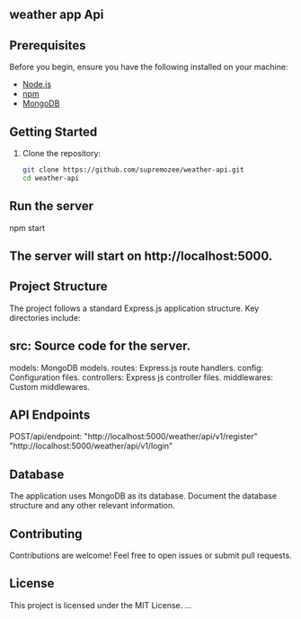 ## weather app Api 

## Prerequisites

Before you begin, ensure you have the following installed on your machine:

- [Node.js](https://nodejs.org/)
- [npm](https://www.npmjs.com/)
- [MongoDB](https://www.mongodb.com/)

## Getting Started

1. Clone the repository:

   ```bash
   git clone https://github.com/supremozee/weather-api.git
   cd weather-api

## Run the server
npm start

## The server will start on http://localhost:5000.

## Project Structure
The project follows a standard Express.js application structure. Key directories include:

## src: Source code for the server.

models: MongoDB models.
routes: Express.js route handlers.
config: Configuration files.
controllers: Express js controller files.
middlewares: Custom middlewares.

## API Endpoints
POST/api/endpoint:
 "http://localhost:5000/weather/api/v1/register"
  "http://localhost:5000/weather/api/v1/login"

## Database
The application uses MongoDB as its database. Document the database structure and any other relevant information.

## Contributing
Contributions are welcome! Feel free to open issues or submit pull requests.

## License
This project is licensed under the MIT License.
...
